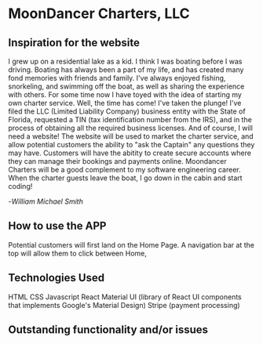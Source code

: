 # MoonDancer Charters, LLC 

## Inspiration for the website

I grew up on a residential lake as a kid. I think I was boating before I was driving. Boating has always been a part of my life, and has created many fond memories with friends and family. I've always enjoyed fishing, snorkeling, and swimming off the boat, as well as sharing the experience with others. For some time now I have toyed with the idea of starting my own charter service. Well, the time has come! I've taken the plunge! I've filed the LLC (Limited Liability Company) business entity with the State of Florida, requested a TIN (tax identification number from the IRS), and in the process of obtaining all the required business licenses. And of course, I will need a website! The website will be used to market the charter service, and allow potential customers the ability to "ask the Captain" any questions they may have. Customers will have the abitity to create secure accounts where they can manage their bookings and payments online. Moondancer Charters will be a good complement to my software engineering career. When the charter guests leave the boat, I go down in the cabin and start coding! 

-*William Michael Smith*


## How to use the APP

Potential customers will first land on the Home Page. A navigation bar at the top will allow them to click between Home,


## Technologies Used
HTML
CSS
Javascript
React
Material UI (library of React UI components that implements Google's Material Design)
Stripe (payment processing)




## Outstanding functionality and/or issues 